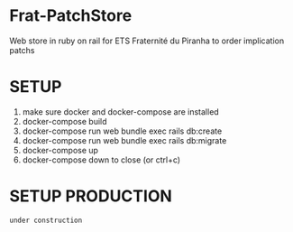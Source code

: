# Frat-PatchStore
Web store in ruby on rail for ETS Fraternité du Piranha to order implication patchs

# SETUP
1. make sure docker and docker-compose are installed
2. docker-compose build
3. docker-compose run web bundle exec rails db:create
4. docker-compose run web bundle exec rails db:migrate
5. docker-compose up
6. docker-compose down to close (or ctrl+c)

# SETUP PRODUCTION

```under construction```